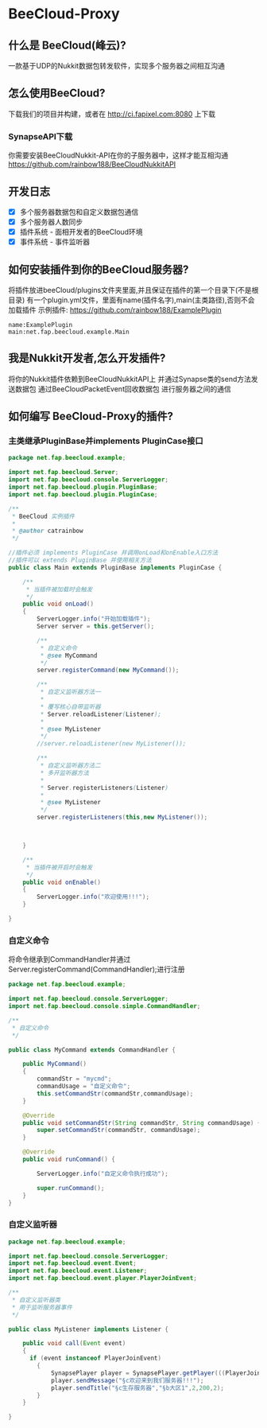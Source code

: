 # BeeCloud-Proxy
## 什么是 BeeCloud(峰云)?
一款基于UDP的Nukkit数据包转发软件，实现多个服务器之间相互沟通
## 怎么使用BeeCloud?
下载我们的项目并构建，或者在 http://ci.fapixel.com:8080 上下载
### SynapseAPI下载
你需要安装BeeCloudNukkit-API在你的子服务器中，这样才能互相沟通
https://github.com/rainbow188/BeeCloudNukkitAPI
## 开发日志
- [x] 多个服务器数据包和自定义数据包通信
- [x] 多个服务器人数同步
- [x] 插件系统 - 面相开发者的BeeCloud环境
- [x] 事件系统 - 事件监听器

## 如何安装插件到你的BeeCloud服务器?
将插件放进beeCloud/plugins文件夹里面,并且保证在插件的第一个目录下(不是根目录)
有一个plugin.yml文件，里面有name(插件名字),main(主类路径),否则不会加载插件
示例插件: https://github.com/rainbow188/ExamplePlugin
```
name:ExamplePlugin
main:net.fap.beecloud.example.Main
```

## 我是Nukkit开发者,怎么开发插件?
将你的Nukkit插件依赖到BeeCloudNukkitAPI上
并通过Synapse类的send方法发送数据包
通过BeeCloudPacketEvent回收数据包
进行服务器之间的通信

## 如何编写 BeeCloud-Proxy的插件?
### 主类继承PluginBase并implements PluginCase接口
```Java
package net.fap.beecloud.example;

import net.fap.beecloud.Server;
import net.fap.beecloud.console.ServerLogger;
import net.fap.beecloud.plugin.PluginBase;
import net.fap.beecloud.plugin.PluginCase;

/**
 * BeeCloud 实例插件
 *
 * @author catrainbow
 */

//插件必须 implements PluginCase 并调用onLoad和onEnable入口方法
//插件可以 extends PluginBase 并使用相关方法
public class Main extends PluginBase implements PluginCase {

    /**
     * 当插件被加载时会触发
     */
    public void onLoad()
    {
        ServerLogger.info("开始加载插件");
        Server server = this.getServer();

        /**
         * 自定义命令
         * @see MyCommand
         */
        server.registerCommand(new MyCommand());

        /**
         * 自定义监听器方法一
         *
         * 覆写核心自带监听器
         * Server.reloadListener(Listener);
         *
         * @see MyListener
         */
        //server.reloadListener(new MyListener());

        /**
         * 自定义监听器方法二
         * 多开监听器方法
         *
         * Server.registerListeners(Listener)
         *
         * @see MyListener
         */
        server.registerListeners(this,new MyListener());



    }

    /**
     * 当插件被开启时会触发
     */
    public void onEnable()
    {
        ServerLogger.info("欢迎使用!!!");
    }

}
```

### 自定义命令
将命令继承到CommandHandler并通过Server.registerCommand(CommandHandler);进行注册
```Java
package net.fap.beecloud.example;

import net.fap.beecloud.console.ServerLogger;
import net.fap.beecloud.console.simple.CommandHandler;

/**
 * 自定义命令
 */

public class MyCommand extends CommandHandler {

    public MyCommand()
    {
        commandStr = "mycmd";
        commandUsage = "自定义命令";
        this.setCommandStr(commandStr,commandUsage);
    }

    @Override
    public void setCommandStr(String commandStr, String commandUsage) {
        super.setCommandStr(commandStr, commandUsage);
    }

    @Override
    public void runCommand() {

        ServerLogger.info("自定义命令执行成功");

        super.runCommand();
    }
}
```
### 自定义监听器
```Java
package net.fap.beecloud.example;

import net.fap.beecloud.console.ServerLogger;
import net.fap.beecloud.event.Event;
import net.fap.beecloud.event.Listener;
import net.fap.beecloud.event.player.PlayerJoinEvent;

/**
 * 自定义监听器类
 * 用于监听服务器事件
 */

public class MyListener implements Listener {

    public void call(Event event)
    {
      if (event instanceof PlayerJoinEvent)
        {
            SynapsePlayer player = SynapsePlayer.getPlayer(((PlayerJoinEvent) event).getPlayer());
            player.sendMessage("§c欢迎来到我们服务器!!!");
            player.sendTitle("§c生存服务器","§b大区1",2,200,2);
        }
    }

}
```
